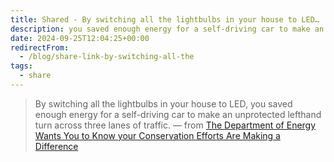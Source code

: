 ```yaml
---
title: Shared - By switching all the lightbulbs in your house to LED…
description: you saved enough energy for a self-driving car to make an unprotected lefthand turn across three lanes of traffic.
date: 2024-09-25T12:04:25+00:00
redirectFrom:
  - /blog/share-link-by-switching-all-the
tags:
  - share
---
```


> By switching all the lightbulbs in your house to LED, you saved enough energy for a self-driving car to make an unprotected lefthand turn across three lanes of traffic.
> — from [The Department of Energy Wants You to Know your Conservation Efforts Are Making a Difference](https://www.mcsweeneys.net/articles/the-department-of-energy-wants-you-to-know-your-conservation-efforts-are-making-a-difference)
